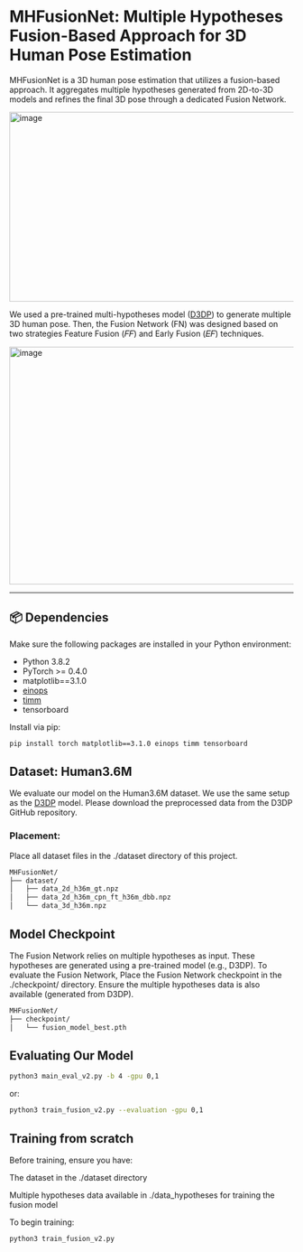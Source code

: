 # MHFusionNet: Multiple Hypotheses Fusion-Based Approach for 3D Human Pose Estimation

MHFusionNet is a 3D human pose estimation that utilizes a fusion-based approach. It aggregates multiple hypotheses generated from 2D-to-3D models and refines the final 3D pose through a dedicated Fusion Network. 

<img width="1297" height="336" alt="image" src="https://github.com/user-attachments/assets/5d832e16-73c6-45a3-9401-633d66888262" />


We used a pre-trained multi-hypotheses model ([D3DP](https://github.com/paTRICK-swk/D3DP)) to generate multiple 3D human pose. Then, the Fusion Network (FN) was designed based on two strategies Feature Fusion (𝐹𝐹) and Early Fusion (𝐸𝐹) techniques.

<img width="1275" height="421" alt="image" src="https://github.com/user-attachments/assets/0823a4f1-ca78-40a6-8c5b-9d71df7bae00" />


---

## 📦 Dependencies

Make sure the following packages are installed in your Python environment:

- Python 3.8.2  
- PyTorch >= 0.4.0  
- matplotlib==3.1.0  
- [einops](https://github.com/arogozhnikov/einops)  
- [timm](https://github.com/huggingface/pytorch-image-models)  
- tensorboard  

Install via pip:

```bash
pip install torch matplotlib==3.1.0 einops timm tensorboard
```
## Dataset: Human3.6M

We evaluate our model on the Human3.6M dataset. We use the same setup as the [D3DP](https://github.com/paTRICK-swk/D3DP) model. Please download the preprocessed data from the D3DP GitHub repository.

### Placement:

Place all dataset files in the ./dataset directory of this project.

```bash
MHFusionNet/
├── dataset/
│   ├── data_2d_h36m_gt.npz
│   ├── data_2d_h36m_cpn_ft_h36m_dbb.npz
│   └── data_3d_h36m.npz
```
## Model Checkpoint

The Fusion Network relies on multiple hypotheses as input. These hypotheses are generated using a pre-trained model (e.g., D3DP). To evaluate the Fusion Network, Place the Fusion Network checkpoint in the ./checkpoint/ directory. Ensure the multiple hypotheses data is also available (generated from D3DP).

```bash
MHFusionNet/
├── checkpoint/
│   └── fusion_model_best.pth
```

## Evaluating Our Model

```bash
python3 main_eval_v2.py -b 4 -gpu 0,1
```

or:

```bash
python3 train_fusion_v2.py --evaluation -gpu 0,1
```

## Training from scratch
Before training, ensure you have:

The dataset in the ./dataset directory

Multiple hypotheses data available in ./data_hypotheses for training the fusion model

To begin training:
```bash
python3 train_fusion_v2.py
```

